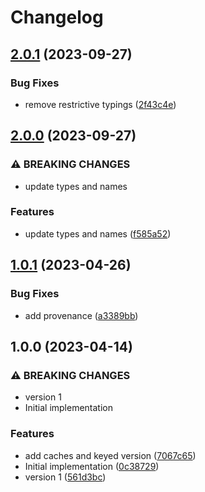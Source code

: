 # Changelog

## [2.0.1](https://github.com/cprecioso/react-suspense/compare/v2.0.0...v2.0.1) (2023-09-27)


### Bug Fixes

* remove restrictive typings ([2f43c4e](https://github.com/cprecioso/react-suspense/commit/2f43c4ef611ff49f74f1c0d7fdc08bc4337bf423))

## [2.0.0](https://github.com/cprecioso/react-suspense/compare/v1.0.1...v2.0.0) (2023-09-27)


### ⚠ BREAKING CHANGES

* update types and names

### Features

* update types and names ([f585a52](https://github.com/cprecioso/react-suspense/commit/f585a5284e5b266899cfa8e379d9b035f7c16f8d))

## [1.0.1](https://github.com/cprecioso/react-suspense/compare/v1.0.0...v1.0.1) (2023-04-26)


### Bug Fixes

* add provenance ([a3389bb](https://github.com/cprecioso/react-suspense/commit/a3389bbe6392f1727ea0bbbbfc9eeaa0e1525e54))

## 1.0.0 (2023-04-14)


### ⚠ BREAKING CHANGES

* version 1
* Initial implementation

### Features

* add caches and keyed version ([7067c65](https://github.com/cprecioso/react-suspense/commit/7067c650e33025fe9b9dc77259fde0c2814c8630))
* Initial implementation ([0c38729](https://github.com/cprecioso/react-suspense/commit/0c38729dcba1c1d771048837d5b2a765ed984f14))
* version 1 ([561d3bc](https://github.com/cprecioso/react-suspense/commit/561d3bcb770dfabf556bae8a27177555931c8655))
